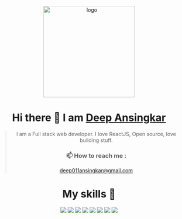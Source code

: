 <div style="text-align: center;">
<img src='https://user-images.githubusercontent.com/118118102/221144300-8081b8de-3f3a-4ed1-957b-2e5f2af4b4ae.png' alt='logo' width='250px' margin='0'/>

# Hi there 👋 I am [Deep Ansingkar](https://www.linkedin.com/in/deep-ansingkar-94985121b/) 


>I am a Full stack web developer. I love ReactJS, Open source, love building stuff.
>
>### 📫 How to reach me :
> deep011ansingkar@gmail.com
>

# My skills 🚀

![](https://img.shields.io/badge/HTML5-E34F26?style=for-the-badge&logo=html5&logoColor=white)
![](https://img.shields.io/badge/JavaScript-F7DF1E?style=for-the-badge&logo=javascript&logoColor=black)
![](https://img.shields.io/badge/Node.js-43853D?style=for-the-badge&logo=node.js&logoColor=white)
![](https://img.shields.io/badge/CSS3-1572B6?style=for-the-badge&logo=css3&logoColor=white)
![](https://img.shields.io/badge/Markdown-000000?style=for-the-badge&logo=markdown&logoColor=white)
![](https://img.shields.io/badge/React-20232A?style=for-the-badge&logo=react&logoColor=61DAFB)
![](https://img.shields.io/badge/Tailwind_CSS-38B2AC?style=for-the-badge&logo=tailwind-css&logoColor=white)
![](https://img.shields.io/badge/Bootstrap-563D7C?style=for-the-badge&logo=bootstrap&logoColor=white)

  
</div>
